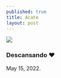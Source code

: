 ```yaml
---
published: true
title: Acate
layout: post
---
```



![]({{site.baseurl}}/images/IMG_2756-6-Yoenelvolcan.jpg)

### Descansando ❤️
May 15, 2022.
